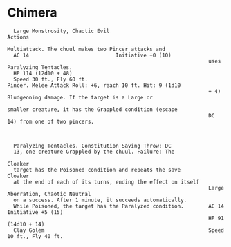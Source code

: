# Chimera

      Large Monstrosity, Chaotic Evil                                Actions
                                                                     Multiattack. The chuul makes two Pincer attacks and
      AC 14                            Initiative +0 (10)
                                                                     uses Paralyzing Tentacles.
      HP 114 (12d10 + 48)
      Speed 30 ft., Fly 60 ft.                                       Pincer. Melee Attack Roll: +6, reach 10 ft. Hit: 9 (1d10
                                                                     + 4) Bludgeoning damage. If the target is a Large or
                                                                     smaller creature, it has the Grappled condition (escape
                                                                     DC 14) from one of two pincers.



      Paralyzing Tentacles. Constitution Saving Throw: DC
      13, one creature Grappled by the chuul. Failure: The
                                                                     Cloaker
      target has the Poisoned condition and repeats the save         Cloaker
      at the end of each of its turns, ending the effect on itself
                                                                     Large Aberration, Chaotic Neutral
      on a success. After 1 minute, it succeeds automatically.
      While Poisoned, the target has the Paralyzed condition.        AC 14                            Initiative +5 (15)
                                                                     HP 91 (14d10 + 14)
      Clay Golem                                                     Speed 10 ft., Fly 40 ft.

